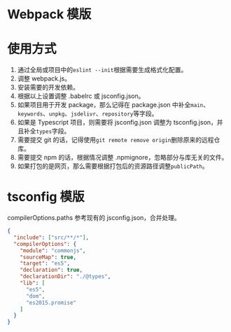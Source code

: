 # Webpack 模版

# 使用方式
1. 通过全局或项目中的`eslint --init`根据需要生成格式化配置。
2. 调整 webpack.js。
3. 安装需要的开发依赖。
4. 根据以上设置调整 .babelrc 或 jsconfig.json。
5. 如果项目用于开发 package，那么记得在 package.json 中补全`main`、`keywords`、`unpkg`、`jsdelivr`、`repository`等字段。
6. 如果是 Typescript 项目，则需要将 jsconfig.json 调整为 tsconfig.json，并且补全`types`字段。
7. 需要提交 git 的话，记得使用`git remote remove origin`删除原来的远程仓库。
8. 需要提交 npm 的话，根据情况调整 .npmignore，忽略部分与库无关的文件。
9. 如果打包的是网页，那么需要根据打包后的资源路径调整`publicPath`。

# tsconfig 模版
compilerOptions.paths 参考现有的 jsconfig.json，合并处理。
```json
{
  "include": ["src/**/*"],
  "compilerOptions": {
    "module": "commonjs",
    "sourceMap": true,
    "target": "es5",
    "declaration": true,
    "declarationDir": "./@types",
    "lib": [
      "es5",
      "dom",
      "es2015.promise"
    ]
  }
}
```